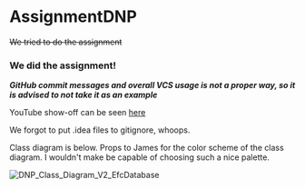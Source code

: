 # AssignmentDNP
~~We tried to do the assignment~~
### We did the assignment!
***GitHub commit messages and overall VCS usage is not a proper way, so it is advised to not take it as an example***

YouTube show-off can be seen [here](https://www.youtube.com/watch?v=9eECVY-Ii7A)

We forgot to put .idea files to gitignore, whoops.

Class diagram is below. Props to James for the color scheme of the class diagram. I wouldn't make be capable of choosing such a nice palette.

![DNP_Class_Diagram_V2_EfcDatabase](https://user-images.githubusercontent.com/62723953/204020844-447c1c70-26b1-40e1-8ecd-6dbf7762fe54.svg)
